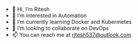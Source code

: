 - 👋 Hi, I’m Ritesh
- 👀 I’m interested in Automation
- 🌱 I’m currently learning Docker and Kubermetes
- 💞️ I’m looking to collaborate on DevOps
- 📫 You can reach me at ritesh537@outlook.com
